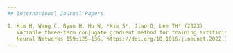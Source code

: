 ```yaml
---
## International Journal Papers

1. Kim H, Wang C, Byun H, Hu W, *Kim S*, Jiao Q, Lee TH* (2023)  
   Variable three-term conjugate gradient method for training artificial neural networks.  
   Neural Networks 159:125–136. https://doi.org/10.1016/j.neunet.2022.12.001
---
```

